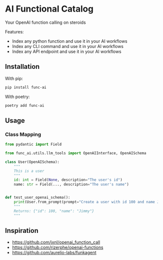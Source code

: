 # AI Functional Catalog

Your OpenAI function calling on steroids

Features:
- Index any python function and use it in your AI workflows
- Index any CLI command and use it in your AI workflows
- Index any API endpoint and use it in your AI workflows

## Installation

With pip:

```bash
pip install func-ai
```

With poetry:

```bash
poetry add func-ai
```


## Usage

### Class Mapping

```python
from pydantic import Field

from func_ai.utils.llm_tools import OpenAIInterface, OpenAISchema

class User(OpenAISchema):
    """
    This is a user
    """
    id: int = Field(None, description="The user's id")
    name: str = Field(..., description="The user's name")


def test_user_openai_schema():
    print(User.from_prompt(prompt="Create a user with id 100 and name Jimmy", llm_interface=OpenAIInterface()).json())
    """
    Returns: {"id": 100, "name": "Jimmy"}
    """

```

## Inspiration

- https://github.com/jxnl/openai_function_call
- https://github.com/rizerphe/openai-functions
- https://github.com/aurelio-labs/funkagent